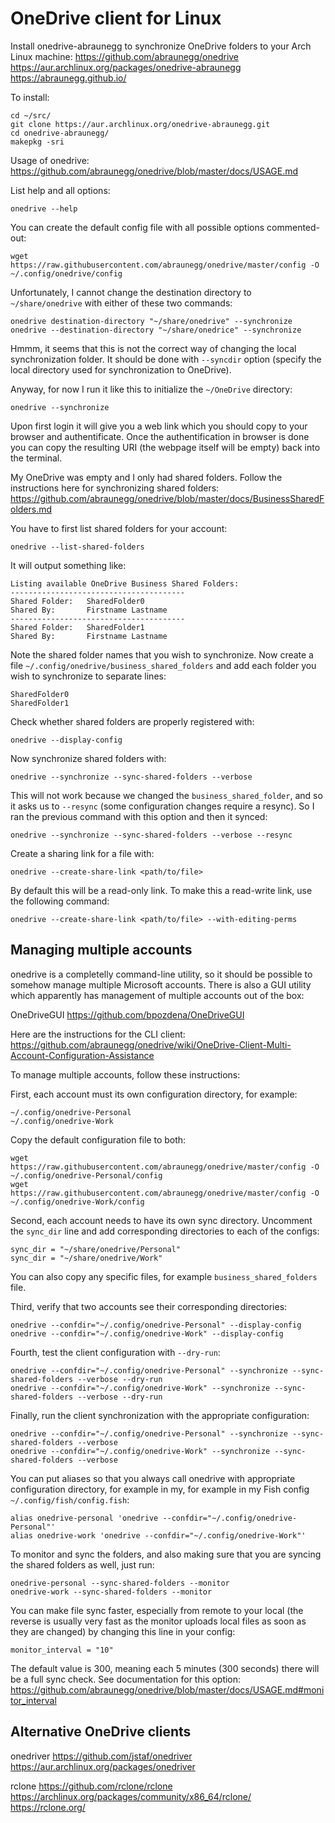 # OneDrive client for Linux

Install onedrive-abraunegg to synchronize OneDrive folders to your Arch Linux machine:
<https://github.com/abraunegg/onedrive>
<https://aur.archlinux.org/packages/onedrive-abraunegg>
<https://abraunegg.github.io/>

To install:
```
cd ~/src/
git clone https://aur.archlinux.org/onedrive-abraunegg.git
cd onedrive-abraunegg/
makepkg -sri
```

Usage of onedrive:
<https://github.com/abraunegg/onedrive/blob/master/docs/USAGE.md>

List help and all options:
```
onedrive --help
```

You can create the default config file with all possible options commented-out:
```
wget https://raw.githubusercontent.com/abraunegg/onedrive/master/config -O ~/.config/onedrive/config
```

Unfortunately, I cannot change the destination directory to `~/share/onedrive` with either of these two commands:
```
onedrive destination-directory "~/share/onedrive" --synchronize
onedrive --destination-directory "~/share/onedrice" --synchronize
```

Hmmm, it seems that this is not the correct way of changing the local synchronization folder. It should be done with `--syncdir` option (specify the local directory used for synchronization to OneDrive). 

Anyway, for now I run it like this to initialize the `~/OneDrive` directory:
```
onedrive --synchronize
```

Upon first login it will give you a web link which you should copy to your browser and authentificate. Once the authentification in browser is done you can copy the resulting URI (the webpage itself will be empty) back into the terminal.

My OneDrive was empty and I only had shared folders. Follow the instructions here for synchronizing shared folders:
<https://github.com/abraunegg/onedrive/blob/master/docs/BusinessSharedFolders.md>

You have to first list shared folders for your account:
```
onedrive --list-shared-folders
```

It will output something like:
```
Listing available OneDrive Business Shared Folders:
---------------------------------------
Shared Folder:   SharedFolder0
Shared By:       Firstname Lastname
---------------------------------------
Shared Folder:   SharedFolder1
Shared By:       Firstname Lastname
```

Note the shared folder names that you wish to synchronize. Now create a file `~/.config/onedrive/business_shared_folders` and add each folder you wish to synchronize to separate lines:
```
SharedFolder0
SharedFolder1
```

Check whether shared folders are properly registered with:
```
onedrive --display-config
```

Now synchronize shared folders with:
```
onedrive --synchronize --sync-shared-folders --verbose
```

This will not work because we changed the `business_shared_folder`, and so it asks us to `--resync` (some configuration changes require a resync). So I ran the previous command with this option and then it synced:
```
onedrive --synchronize --sync-shared-folders --verbose --resync
```

Create a sharing link for a file with:
```
onedrive --create-share-link <path/to/file>
```

By default this will be a read-only link. To make this a read-write link, use the following command:
```
onedrive --create-share-link <path/to/file> --with-editing-perms
```

## Managing multiple accounts

onedrive is a completelly command-line utility, so it should be possible to somehow manage multiple Microsoft accounts. There is also a GUI utility which apparently has management of multiple accounts out of the box:

OneDriveGUI
<https://github.com/bpozdena/OneDriveGUI>

Here are the instructions for the CLI client:
<https://github.com/abraunegg/onedrive/wiki/OneDrive-Client-Multi-Account-Configuration-Assistance>

To manage multiple accounts, follow these instructions:

First, each account must its own configuration directory, for example:
```
~/.config/onedrive-Personal
~/.config/onedrive-Work
```

Copy the default configuration file to both:
```
wget https://raw.githubusercontent.com/abraunegg/onedrive/master/config -O ~/.config/onedrive-Personal/config
wget https://raw.githubusercontent.com/abraunegg/onedrive/master/config -O ~/.config/onedrive-Work/config
```

Second, each account needs to have its own sync directory. Uncomment the `sync_dir` line and add corresponding directories to each of the configs:
```
sync_dir = "~/share/onedrive/Personal"
sync_dir = "~/share/onedrive/Work"
```

You can also copy any specific files, for example `business_shared_folders` file.

Third, verify that two accounts see their corresponding directories:
```
onedrive --confdir="~/.config/onedrive-Personal" --display-config
onedrive --confdir="~/.config/onedrive-Work" --display-config
```

Fourth, test the client configuration with `--dry-run`:
```
onedrive --confdir="~/.config/onedrive-Personal" --synchronize --sync-shared-folders --verbose --dry-run
onedrive --confdir="~/.config/onedrive-Work" --synchronize --sync-shared-folders --verbose --dry-run
```

Finally, run the client synchronization with the appropriate configuration:
```
onedrive --confdir="~/.config/onedrive-Personal" --synchronize --sync-shared-folders --verbose 
onedrive --confdir="~/.config/onedrive-Work" --synchronize --sync-shared-folders --verbose 
```

You can put aliases so that you always call onedrive with appropriate configuration directory, for example in my, for example in my Fish config `~/.config/fish/config.fish`:
```
alias onedrive-personal 'onedrive --confdir="~/.config/onedrive-Personal"'
alias onedrive-work 'onedrive --confdir="~/.config/onedrive-Work"'
```

To monitor and sync the folders, and also making sure that you are syncing the shared folders as well, just run:
```
onedrive-personal --sync-shared-folders --monitor
onedrive-work --sync-shared-folders --monitor
```

You can make file sync faster, especially from remote to your local (the reverse is usually very fast as the monitor uploads local files as soon as they are changed) by changing this line in your config:
```
monitor_interval = "10" 
```

The default value is 300, meaning each 5 minutes (300 seconds) there will be a full sync check. See documentation for this option:
<https://github.com/abraunegg/onedrive/blob/master/docs/USAGE.md#monitor_interval>

## Alternative OneDrive clients

onedriver
<https://github.com/jstaf/onedriver>
<https://aur.archlinux.org/packages/onedriver>

rclone
<https://github.com/rclone/rclone>
<https://archlinux.org/packages/community/x86_64/rclone/>
<https://rclone.org/>

